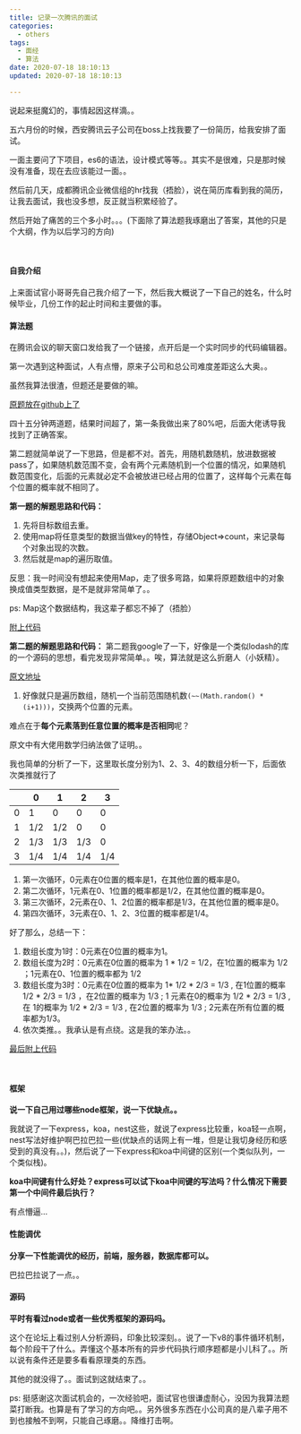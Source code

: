 ```yaml
---
title: 记录一次腾讯的面试
categories:
  - others
tags:
  - 面经
  - 算法
date: 2020-07-18 18:10:13
updated: 2020-07-18 18:10:13

---
```

说起来挺魔幻的，事情起因这样滴。。

五六月份的时候，西安腾讯云子公司在boss上找我要了一份简历，给我安排了面试。

一面主要问了下项目，es6的语法，设计模式等等。。其实不是很难，只是那时候没有准备，现在去应该能过一面。。

然后前几天，成都腾讯企业微信组的hr找我（捂脸），说在简历库看到我的简历，让我去面试，我也没多想，反正就当积累经验了。

然后开始了痛苦的三个多小时。。。(下面除了算法题我琢磨出了答案，其他的只是个大纲，作为以后学习的方向)

<br>

#### 自我介绍
上来面试官小哥哥先自己我介绍了一下，然后我大概说了一下自己的姓名，什么时候毕业，几份工作的起止时间和主要做的事。
<br>

#### 算法题
在腾讯会议的聊天窗口发给我了一个链接，点开后是一个实时同步的代码编辑器。

第一次遇到这种面试，人有点懵，原来子公司和总公司难度差距这么大奥。。

虽然我算法很渣，但题还是要做的嘛。

[原题放在github上了](https://github.com/ruomuc/practice/blob/master/algorithm/tecentInterview.js)
<!--more-->
四十五分钟两道题，结果时间超了，第一条我做出来了80%吧，后面大佬诱导我找到了正确答案。

第二题就简单说了一下思路，但是都不对。首先，用随机数随机，放进数据被pass了，如果随机数范围不变，会有两个元素随机到一个位置的情况，如果随机数范围变化，后面的元素就必定不会被放进已经占用的位置了，这样每个元素在每个位置的概率就不相同了。

**第一题的解题思路和代码：**

1. 先将目标数组去重。
2. 使用map将任意类型的数据当做key的特性，存储Object=>count，来记录每个对象出现的次数。
3. 然后就是map的遍历取值。

反思：我一时间没有想起来使用Map，走了很多弯路，如果将原题数组中的对象换成值类型数据，是不是就非常简单了。。

ps: Map这个数据结构，我这辈子都忘不掉了（捂脸）

[附上代码](https://github.com/ruomuc/practice/blob/master/algorithm/tecentInterview-01.js)

**第二题的解题思路和代码：**
第二题我google了一下，好像是一个类似lodash的库的一个源码的思想，看完发现非常简单。。唉，算法就是这么折磨人（小妖精）。

[原文地址](https://github.com/lessfish/underscore-analysis/issues/15)

1. 好像就只是遍历数组，随机一个当前范围随机数`(~~(Math.random() * (i+1)))`，交换两个位置的元素。

难点在于**每个元素落到任意位置的概率是否相同**呢？

原文中有大佬用数学归纳法做了证明。。

我也简单的分析了一下，这里取长度分别为1、2、3、4的数组分析一下，后面依次类推就行了

|      | 0    | 1    | 2    | 3    |
| ---- | ---- | ---- | ---- | ---- |
| 0    | 1    | 0    | 0    | 0    |
| 1    | 1/2  | 1/2  | 0    | 0    |
| 2    | 1/3  | 1/3  | 1/3  | 0    |
| 3    | 1/4  | 1/4  | 1/4  | 1/4  |
1.	第一次循环，0元素在0位置的概率是1，在其他位置的概率是0。
2.	第二次循环，1元素在0、1位置的概率都是1/2，在其他位置的概率是0。
3.	第三次循环，2元素在0、1、2位置的概率都是1/3，在其他位置的概率是0。
4.	第四次循环，3元素在0、1、2、3位置的概率都是1/4。

好了那么，总结一下：

1. 数组长度为1时：0元素在0位置的概率为1。
2. 数组长度为2时：0元素在0位置的概率为 1 * 1/2 = 1/2，在1位置的概率为 1/2 ；1元素在0、1位置的概率都为 1/2
3. 数组长度为3时：0元素在0位置的概率为 1* 1/2 * 2/3 = 1/3 ,  在1位置的概率 1/2 * 2/3 = 1/3 ，在2位置的概率为 1/3 ;  1 元素在0的概率为 1/2 * 2/3 = 1/3 , 在 1的概率为 1/2 * 2/3 = 1/3 , 在2位置的概率为 1/3 ;  2元素在所有位置的概率都为1/3。
4. 依次类推。。我承认是有点绕。这是我的笨办法。。

[最后附上代码](https://github.com/ruomuc/practice/blob/master/algorithm/tecentInterview-02.js)

<br>

####  框架

**说一下自己用过哪些node框架，说一下优缺点。。**

我就说了一下express，koa，nest这些，就说了express比较重，koa轻一点啊，nest写法好维护啊巴拉巴拉一些(优缺点的话网上有一堆，但是让我切身经历和感受到的真没有。。)，然后说了一下express和koa中间键的区别(一个类似队列，一个类似栈)。

**koa中间键有什么好处？express可以试下koa中间键的写法吗？什么情况下需要第一个中间件最后执行？**

有点懵逼...

#### 性能调优
**分享一下性能调优的经历，前端，服务器，数据库都可以。**

巴拉巴拉说了一点。。

#### 源码
**平时有看过node或者一些优秀框架的源码吗。**

这个在论坛上看过别人分析源码，印象比较深刻。。说了一下v8的事件循环机制，每个阶段干了什么。弄懂这个基本所有的异步代码执行顺序题都是小儿科了。。所以说有条件还是要多看看原理类的东西。

其他的就没得了。。面试到这就结束了。。

ps:  挺感谢这次面试机会的，一次经验吧，面试官也很谦虚耐心，没因为我算法题菜打断我。也算是有了学习的方向吧。。另外很多东西在小公司真的是八辈子用不到也接触不到啊，只能自己琢磨。。降维打击啊。


